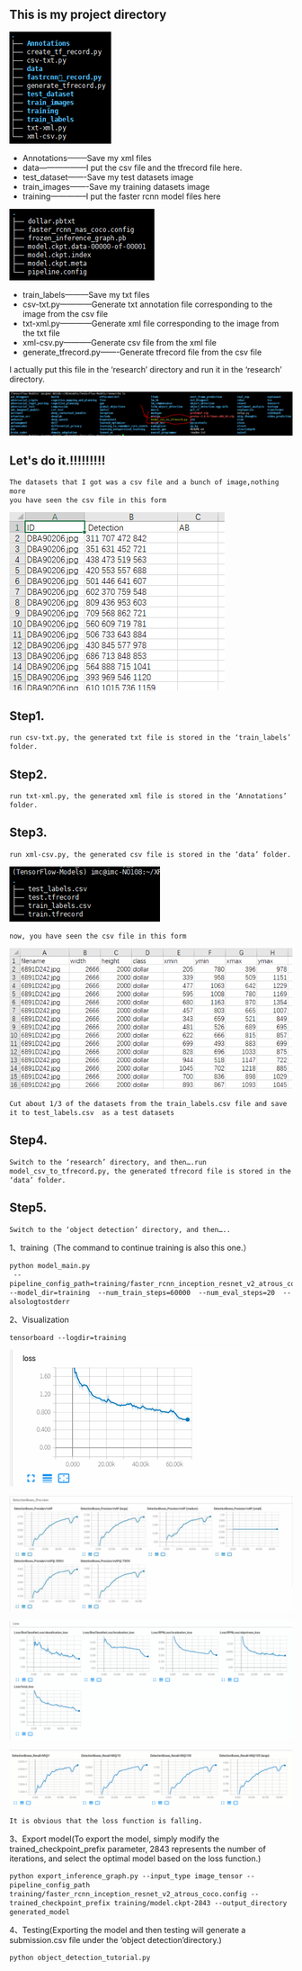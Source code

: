 ## **This is my project directory**

![1550368546517](img/1550368546517.png)

- Annotations——–Save my xml files
- data——————I put the csv file and the tfrecord file here.
- test_dataset——-Save my test datasets image
- train_images——-Save my training datasets image
- training————–I put the faster rcnn model files here

![1550369104044](img/1550369104044.png)

- train_labels———Save my txt files
- csv-txt.py————Generate  txt annotation file corresponding to the image from the csv file
- txt-xml.py————Generate  xml file corresponding to the image from the txt file
- xml-csv.py———–Generate  csv file  from the xml file
- generate_tfrecord.py——-Generate  tfrecord file  from the csv file

I actually put this file in the ‘research’ directory and run it in the ‘research’ directory.

![1550366602450](img/1550366602450.png)

## **Let's do it.!!!!!!!!!**

```
The datasets that I got was a csv file and a bunch of image,nothing more
you have seen the csv file in this form
```

![1550369791550](img/1550369791550.png)

## Step1. 

```
run csv-txt.py, the generated txt file is stored in the ‘train_labels’ folder.
```



## Step2.

```
run txt-xml.py, the generated xml file is stored in the ‘Annotations’ folder.
```

## Step3.

```
run xml-csv.py, the generated csv file is stored in the ‘data’ folder.
```

![1550370542820](img/1550370542820.png)

```
now, you have seen the csv file in this form
```

![1550370767510](img/1550370767510.png)

```
Cut about 1/3 of the datasets from the train_labels.csv file and save it to test_labels.csv  as a test datasets
```

## Step4.

```
Switch to the ‘research’ directory, and then….run model_csv_to_tfrecord.py, the generated tfrecord file is stored in the ‘data’ folder.
```

## Step5.

```
Switch to the ‘object detection’ directory, and then…..
```

1、training（The command to continue training is also this one.）

```
python model_main.py
 --pipeline_config_path=training/faster_rcnn_inception_resnet_v2_atrous_coco.config
--model_dir=training  --num_train_steps=60000  --num_eval_steps=20  --alsologtostderr
```

2、Visualization

```
tensorboard --logdir=training
```

![1550372388129](img/1550372388129.png)

![1550372417752](img/1550372417752.png)

![1550372441062](img/1550372441062.png)

![1550372463004](img/1550372463004.png)

```
It is obvious that the loss function is falling.
```

3、Export model(To export the model, simply modify the trained_checkpoint_prefix parameter, 2843 represents the number of iterations, and select the optimal model based on the loss function.)

```
python export_inference_graph.py --input_type image_tensor --pipeline_config_path training/faster_rcnn_inception_resnet_v2_atrous_coco.config --trained_checkpoint_prefix training/model.ckpt-2843 --output_directory generated_model
```

4、Testing(Exporting the model and then testing will generate a submission.csv file under the ‘object detection’directory.)

```
python object_detection_tutorial.py
```

